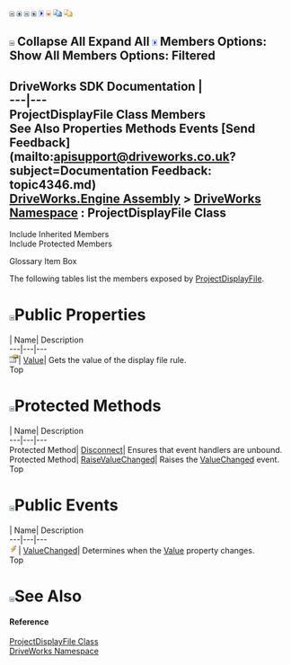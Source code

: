 ![](dotnetimages/collapse.gif) ![](dotnetimages/expand.gif) ![](dotnetimages/collapse.gif) ![](dotnetimages/expand.gif) ![](dotnetimages/drpdown.gif) ![](dotnetimages/drpdown_orange.gif) ![](dotnetimages/copycode.gif) ![](dotnetimages/copycodeHighlight.gif)

![](dotnetimages/collapse.gif) Collapse All Expand All ![](dotnetimages/drpdown.gif) Members Options: Show All  Members Options: Filtered   
---  
DriveWorks SDK Documentation  |   
---|---  
ProjectDisplayFile Class Members   
See Also Properties Methods Events [Send Feedback](mailto:apisupport@driveworks.co.uk?subject=Documentation Feedback: topic4346.md)  
[DriveWorks.Engine Assembly](topic2156.md) > [DriveWorks Namespace](topic2159.md) : ProjectDisplayFile Class  
---  
  
Include Inherited Members    
Include Protected Members  


Glossary Item Box

The following tables list the members exposed by [ProjectDisplayFile](topic4346.md).

# ![](dotnetimages/collapse.gif)Public Properties

| Name| Description  
---|---|---  
![Public Property](dotnetimages/publicProperty.gif)| [Value](topic4354.md)| Gets the value of the display file rule.   
Top

# ![](dotnetimages/collapse.gif)Protected Methods

| Name| Description  
---|---|---  
Protected Method| [Disconnect](topic4352.md)| Ensures that event handlers are unbound.   
Protected Method| [RaiseValueChanged](topic4353.md)| Raises the [ValueChanged](topic4355.md) event.   
Top

# ![](dotnetimages/collapse.gif)Public Events

| Name| Description  
---|---|---  
![Public Event](dotnetimages/publicEvent.gif)| [ValueChanged](topic4355.md)| Determines when the [Value](topic4354.md) property changes.   
Top

# ![](dotnetimages/collapse.gif)See Also

#### Reference

[ProjectDisplayFile Class](topic4346.md)   
[DriveWorks Namespace](topic2159.md)


